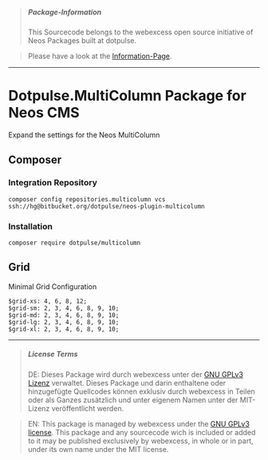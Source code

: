 > ##### Package-Information
> This Sourcecode belongs to the webexcess open source initiative of Neos Packages built at dotpulse.

> Please have a look at the [Information-Page](https://webexcess.github.io/open-source-initiative/).
* * *

# Dotpulse.MultiColumn Package for Neos CMS #

Expand the settings for the Neos MultiColumn

## Composer

### Integration Repository
```
composer config repositories.multicolumn vcs ssh://hg@bitbucket.org/dotpulse/neos-plugin-multicolumn
```

### Installation
```
composer require dotpulse/multicolumn
```

## Grid

Minimal Grid Configuration

```
$grid-xs: 4, 6, 8, 12;
$grid-sm: 2, 3, 4, 6, 8, 9, 10;
$grid-md: 2, 3, 4, 6, 8, 9, 10;
$grid-lg: 2, 3, 4, 6, 8, 9, 10;
$grid-xl: 2, 3, 4, 6, 8, 9, 10;
```
* * *
> ##### License Terms
> DE: Dieses Package wird durch webexcess unter der [GNU GPLv3 Lizenz](https://choosealicense.com/licenses/gpl-3.0/) verwaltet. Dieses Package und darin enthaltene oder hinzugefügte Quellcodes können exklusiv durch webexcess in Teilen oder als Ganzes zusätzlich und unter eigenem Namen unter der MIT-Lizenz veröffentlicht werden.

> EN: This package is managed by webexcess under the [GNU GPLv3 license](https://choosealicense.com/licenses/gpl-3.0/). This package and any sourcecode wich is included or added to it may be published exclusively by webexcess, in whole or in part, under its own name under the MIT license.

